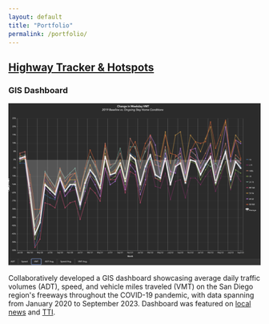 ```yaml
---
layout: default
title: "Portfolio"
permalink: /portfolio/
---
```


<main class="portfolio-extent">
  <div class="portfolio-item">
    <div class="portfolio-content">
      <div class="portfolio-header-wrapper">
        <div class="portfolio-header-text">
          <h2 class="portfolio-item-header">
            <a href="https://experience.arcgis.com/experience/82fcdaa5a1804337af609b1d8720d8d6" target="_blank" rel="noopener noreferrer">Highway Tracker & Hotspots</a>
          </h2>
          <h3 class="portfolio-item-subheader">GIS Dashboard</h3>
        </div>
        <img src="/assets/images/portfolio_hwytracker.png" alt="Highway Tracker & Hotspots" class="portfolio-preview-image">
      </div>
      <p>Collaboratively developed a GIS dashboard showcasing average daily traffic volumes (ADT), speed, and vehicle miles traveled (VMT) on the San Diego region's freeways throughout the COVID-19 pandemic, with data spanning from January 2020 to September 2023. Dashboard was featured on <a href="https://www.10news.com/news/local-news/sandags-highway-tracker-map-shows-decreased-traffic-volume-increased-speeds-in-san-diego" target="_blank" rel="noopener noreferrer">local news</a> and <a href="https://www.traffictechnologytoday.com/news/traffic-counting-categorization/san-diego-unveils-new-highway-traffic-monitoring-tool.html" target="_blank" rel="noopener noreferrer">TTI</a>.</p>
    </div>
  </div>

  <div class="spacer-50"></div>
</main>